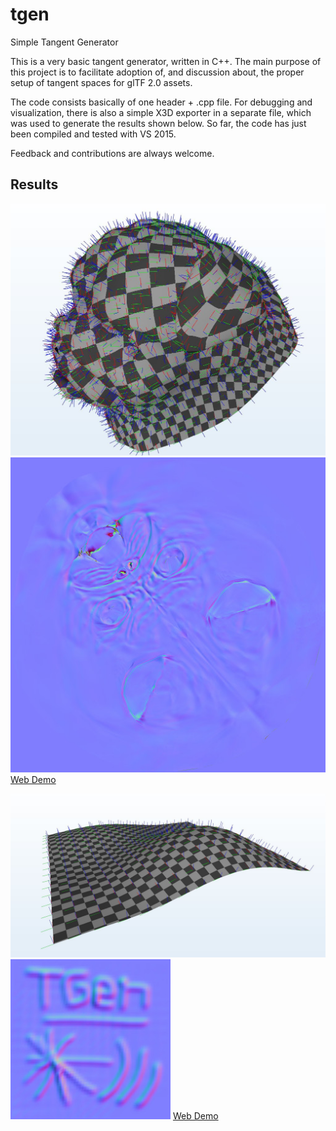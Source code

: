 # tgen
Simple Tangent Generator

This is a very basic tangent generator, written in C++.
The main purpose of this project is to facilitate adoption of, and discussion about, the proper setup of tangent spaces for glTF 2.0 assets.

The code consists basically of one header + .cpp file.
For debugging and visualization, there is also a simple X3D exporter in a separate file, which was used to generate the results shown below.
So far, the code has just been compiled and tested with VS 2015.

Feedback and contributions are always welcome. 


## Results

[![Victor Example with Tangents](images/victor-tangents.jpg)](https://mlimper.github.io/tgen/demo/victor/index.html)
[![Victor Normal Map in Tangent Space](images/victor-normalmap.jpg)](https://mlimper.github.io/tgen/demo/victor/baked/NormalsTS.png)
[Web Demo](https://mlimper.github.io/tgen/demo/victor/index.html)

[![Landscape Example with Tangents](images/landscape-tangents.jpg)](https://mlimper.github.io/tgen/demo/landscape/index.html)
[![Landscape Normal Map in Tangent Space](images/landscape-normalmap.jpg)](https://mlimper.github.io/tgen/demo/landscape/baked/NormalsTS.png)
[Web Demo](https://mlimper.github.io/tgen/demo/landscape/index.html)

